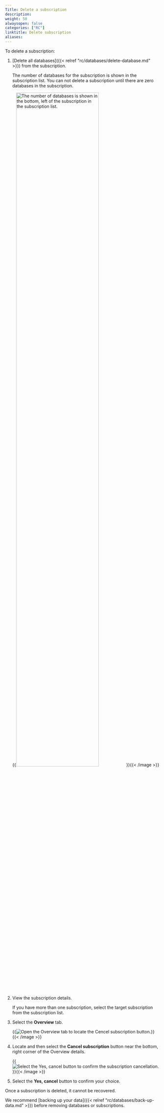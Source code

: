 ```yaml
---
Title: Delete a subscription
description:
weight: 50
alwaysopen: false
categories: ["RC"]
linktitle: Delete subscription
aliases:
---
```


To delete a subscription:

1.  [Delete all databases]({{< relref "rc/databases/delete-database.md" >}}) from the subscription.

    The number of databases for the subscription is shown in the subscription list. You can not delete a subscription until there are zero databases in the subscription.

    {{<image filename="images/rc/subscription-list-free-no-databases.png" width="75%" alt="The number of databases is shown in the bottom, left of the subscription in the subscription list." >}}{{< /image >}}

2.  View the subscription details.  

    If you have more than one subscription, select the target subscription from the subscription list.

3.  Select the **Overview** tab.

    {{<image filename="images/rc/subscription-free-cancel-subscription.png" alt="Open the Overview tab to locate the Cencel subscription button." >}}{{< /image >}}

4.  Locate and then select the **Cancel subscription** button near the bottom, right corner of the Overview details.

    {{<image filename="images/rc/subscription-cancel-confirm-dialog.png" alt="Select the Yes, cancel button to confirm the subscription cancellation." >}}{{< /image >}}


5.  Select the **Yes, cancel** button to confirm your choice.

Once a subscription is deleted, it cannot be recovered.

We recommend [backing up your data]({{< relref "rc/databases/back-up-data.md" >}}) before removing databases or subscriptions.
